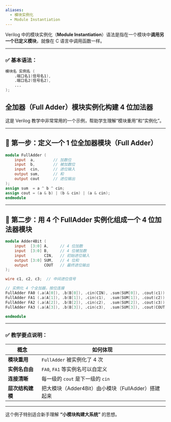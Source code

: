 ```yaml
---
aliases:
  - 模块实例化
  - Module Instantiation
---
```


Verilog 中的模块实例化（**Module Instantiation**）语法是指在一个模块中**调用另一个已定义模块**，就像在 C 语言中调用函数一样。

---

### ✅ 基本语法：

```verilog
模块名 实例名 (
    .端口名1(信号名1),
    .端口名2(信号名2),
    ...
);
```

## 全加器（Full Adder）模块实例化构建 4 位加法器

这是 Verilog 教学中非常常用的一个示例，帮助学生理解“模块重用”和“实例化”。

---

## 🧩 第一步：定义一个 1 位全加器模块（Full Adder）

```verilog
module FullAdder (
    input  a,        // 加数位
    input  b,        // 被加数位
    input  cin,      // 进位输入
    output sum,      // 和
    output cout      // 进位输出
);
assign sum  = a ^ b ^ cin;
assign cout = (a & b) | (b & cin) | (a & cin);
endmodule
```

---

## 🧩 第二步：用 4 个 FullAdder 实例化组成一个 4 位加法器模块

```verilog
module Adder4Bit (
    input  [3:0] A,     // 4 位加数
    input  [3:0] B,     // 4 位被加数
    input        CIN,   // 初始进位输入
    output [3:0] SUM,   // 4 位和
    output       COUT   // 最终进位输出
);

wire c1, c2, c3;  // 中间进位信号

// 实例化 4 个全加器，按位连接
FullAdder FA0 (.a(A[0]), .b(B[0]), .cin(CIN), .sum(SUM[0]), .cout(c1));
FullAdder FA1 (.a(A[1]), .b(B[1]), .cin(c1),  .sum(SUM[1]), .cout(c2));
FullAdder FA2 (.a(A[2]), .b(B[2]), .cin(c2),  .sum(SUM[2]), .cout(c3));
FullAdder FA3 (.a(A[3]), .b(B[3]), .cin(c3),  .sum(SUM[3]), .cout(COUT));

endmodule
```

---

### ✅ 教学要点说明：

|概念|如何体现|
|---|---|
|**模块重用**|`FullAdder` 被实例化了 4 次|
|**实例名自由**|`FA0`, `FA1` 等实例名可以自定义|
|**连接清晰**|每一级的 `cout` 是下一级的 `cin`|
|**层次结构建模**|把大模块（Adder4Bit）由小模块（FullAdder）搭建起来|

---

这个例子特别适合新手理解 **“小模块构建大系统”** 的思想。